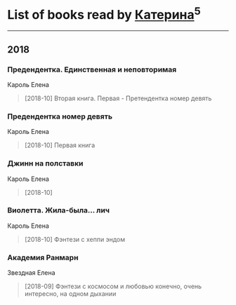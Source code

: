 # List of books read by [Катерина](https://my.mail.ru/mail/katerina-985/)<sup>5</sup>
---

## 2018

### Предендентка. Единственная и неповторимая
Кароль Елена
> [2018-10] Вторая книга. Первая - Претендентка номер девять


### Предендентка номер девять
Кароль Елена
> [2018-10] Первая книга


### Джинн на полставки
Кароль Елена
> [2018-10] 


### Виолетта. Жила-была... лич
Кароль Елена
> [2018-10] Фэнтези с хеппи эндом


### Академия Ранмарн
Звездная Елена
> [2018-09] Фэнтези с космосом и любовью конечно, очень интересно, на одном дыхании



